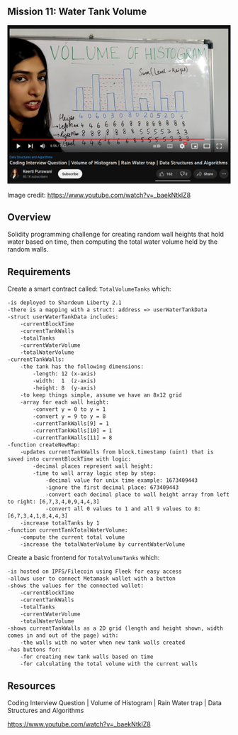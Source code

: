 ## Mission 11: Water Tank Volume

<img src="images/trapRainWater.png" alt="trapRainWater"/>

Image credit: https://www.youtube.com/watch?v=_baekNtklZ8

## Overview

Solidity programming challenge for
creating random wall heights that hold water based on time, then computing the total water volume held by the random walls.

## Requirements

Create a smart contract called: ```TotalVolumeTanks``` which:

    -is deployed to Shardeum Liberty 2.1
    -there is a mapping with a struct: address => userWaterTankData
    -struct userWaterTankData includes:
        -currentBlockTime
        -currentTankWalls
        -totalTanks
        -currentWaterVolume
        -totalWaterVolume
    -currentTankWalls:
        -the tank has the following dimensions:
            -length: 12 (x-axis)
            -width:  1  (z-axis)
            -height: 8  (y-axis)
        -to keep things simple, assume we have an 8x12 grid
        -array for each wall height:
            -convert y = 0 to y = 1 
            -convert y = 9 to y = 8
            -currentTankWalls[9] = 1
            -currentTankWalls[10] = 1 
            -currentTankWalls[11] = 8
    -function createNewMap:
        -updates currentTankWalls from block.timestamp (uint) that is saved into currentBlockTime with logic:
            -decimal places represent wall height:
            -time to wall array logic step by step:
                -decimal value for unix time example: 1673409443
                -ignore the first decimal place: 673409443
                -convert each decimal place to wall height array from left to right: [6,7,3,4,0,9,4,4,3]
                -convert all 0 values to 1 and all 9 values to 8: [6,7,3,4,1,8,4,4,3]
        -increase totalTanks by 1
    -function currentTankTotalWaterVolume:
        -compute the current total volume
        -increase the totalWaterVolume by currentWaterVolume

Create a basic frontend for ```TotalVolumeTanks``` which:

    -is hosted on IPFS/Filecoin using Fleek for easy access
    -allows user to connect Metamask wallet with a button
    -shows the values for the connected wallet: 
        -currentBlockTime
        -currentTankWalls
        -totalTanks
        -currentWaterVolume
        -totalWaterVolume
    -shows currentTankWalls as a 2D grid (length and height shown, width comes in and out of the page) with:
        -the walls with no water when new tank walls created
    -has buttons for:
        -for creating new tank walls based on time
        -for calculating the total volume with the current walls

## Resources

Coding Interview Question | Volume of Histogram | Rain Water trap | Data Structures and Algorithms

https://www.youtube.com/watch?v=_baekNtklZ8
